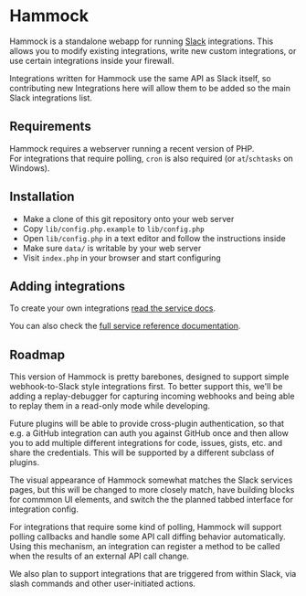 Hammock
=========

Hammock is a standalone webapp for running [Slack](https://slack.com) integrations.
This allows you to modify existing integrations, write new custom integrations, or use 
certain integrations inside your firewall.

Integrations written for Hammock use the same API as Slack itself, so contributing
new Integrations here will allow them to be added so the main Slack integrations list.


## Requirements

Hammock requires a webserver running a recent version of PHP.  
For integrations that require polling, `cron` is also required
(or `at`/`schtasks` on Windows).


## Installation

* Make a clone of this git repository onto your web server
* Copy `lib/config.php.example` to `lib/config.php`
* Open `lib/config.php` in a text editor and follow the instructions inside
* Make sure `data/` is writable by your web server
* Visit `index.php` in your browser and start configuring


## Adding integrations

To create your own integrations [read the service docs](docs/services.md).

You can also check the [full service reference documentation](services_ref.md).


## Roadmap

This version of Hammock is pretty barebones, designed to support simple webhook-to-Slack
style integrations first. To better support this, we'll be adding a replay-debugger for 
capturing incoming webhooks and being able to replay them in a read-only mode while 
developing.

Future plugins will be able to provide cross-plugin authentication, so that e.g. a GitHub
integration can auth you against GitHub once and then allow you to add multiple different
integrations for code, issues, gists, etc. and share the credentials. This will be supported
by a different subclass of plugins.

The visual appearance of Hammock somewhat matches the Slack services pages, but this will
be changed to more closely match, have building blocks for commmon UI elements, and switch
the the planned tabbed interface for integration config.

For integrations that require some kind of polling, Hammock will support polling callbacks
and handle some API call diffing behavior automatically. Using this mechanism, an integration
can register a method to be called when the results of an external API call change.

We also plan to support integrations that are triggered from within Slack, via slash commands
and other user-initiated actions.
